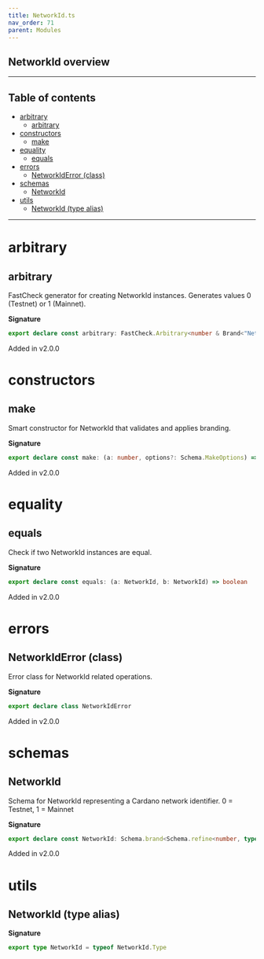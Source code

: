 ```yaml
---
title: NetworkId.ts
nav_order: 71
parent: Modules
---
```


## NetworkId overview

---

<h2 class="text-delta">Table of contents</h2>

- [arbitrary](#arbitrary)
  - [arbitrary](#arbitrary-1)
- [constructors](#constructors)
  - [make](#make)
- [equality](#equality)
  - [equals](#equals)
- [errors](#errors)
  - [NetworkIdError (class)](#networkiderror-class)
- [schemas](#schemas)
  - [NetworkId](#networkid)
- [utils](#utils)
  - [NetworkId (type alias)](#networkid-type-alias)

---

# arbitrary

## arbitrary

FastCheck generator for creating NetworkId instances.
Generates values 0 (Testnet) or 1 (Mainnet).

**Signature**

```ts
export declare const arbitrary: FastCheck.Arbitrary<number & Brand<"NetworkId">>
```

Added in v2.0.0

# constructors

## make

Smart constructor for NetworkId that validates and applies branding.

**Signature**

```ts
export declare const make: (a: number, options?: Schema.MakeOptions) => number & Brand<"NetworkId">
```

Added in v2.0.0

# equality

## equals

Check if two NetworkId instances are equal.

**Signature**

```ts
export declare const equals: (a: NetworkId, b: NetworkId) => boolean
```

Added in v2.0.0

# errors

## NetworkIdError (class)

Error class for NetworkId related operations.

**Signature**

```ts
export declare class NetworkIdError
```

Added in v2.0.0

# schemas

## NetworkId

Schema for NetworkId representing a Cardano network identifier.
0 = Testnet, 1 = Mainnet

**Signature**

```ts
export declare const NetworkId: Schema.brand<Schema.refine<number, typeof Schema.NonNegative>, "NetworkId">
```

Added in v2.0.0

# utils

## NetworkId (type alias)

**Signature**

```ts
export type NetworkId = typeof NetworkId.Type
```
